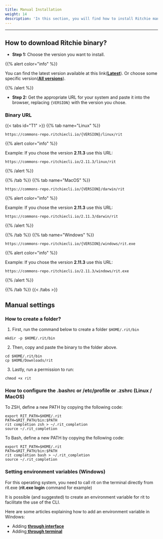 ```yaml
---
title: Manual Installation
weight: 14
description: 'In this section, you will find how to install Ritchie manually.'
---
```


---

## **How to download Ritchie binary?**

- **Step 1:** Choose the version you want to install.

{{% alert color="info" %}}

You can find the latest version available at this link([**Latest**](https://commons-repo.ritchiecli.io/stable.txt)). 
Or choose some specific version([**All versions**](https://github.com/ZupIT/ritchie-cli/tags)).

{{% /alert %}}

- **Step 2:** Get the appropriate URL for your system and paste it into the browser, replacing `{VERSION}` with the version you chose.

### **Binary URL**

{{< tabs id="T1" >}}
{{% tab name="Linux" %}}

```text
https://commons-repo.ritchiecli.io/{VERSION}/linux/rit
```

{{% alert color="info" %}}

Example: If you chose the version **2.11.3** use this URL:
```URL
https://commons-repo.ritchiecli.io/2.11.3/linux/rit
```

{{% /alert %}}

{{% /tab %}}
{{% tab name="MacOS" %}}

```text
https://commons-repo.ritchiecli.io/{VERSION}/darwin/rit
```

{{% alert color="info" %}}

Example: If you chose the version **2.11.3** use this URL:
```URL
https://commons-repo.ritchiecli.io/2.11.3/darwin/rit
```

{{% /alert %}}

{{% /tab %}}
{{% tab name="Windows" %}}

```text
https://commons-repo.ritchiecli.io/{VERSION}/windows/rit.exe
```

{{% alert color="info" %}}

Example: If you chose the version **2.11.3** use this URL:
```URL
https://commons-repo.ritchiecli.io/2.11.3/windows/rit.exe
```

{{% /alert %}}

{{% /tab %}}
{{< /tabs >}}

## **Manual settings**

### **How to create a folder?**

1. First, run the command below to create a folder `$HOME/.rit/bin`

```text
mkdir -p $HOME/.rit/bin
```

2. Then, copy and paste the binary to the folder above.

```text
​cd $HOME/.rit/bin 
cp $HOME/Downloads/rit
```

3. Lastly, run a permission to run: 

```text
chmod +x rit
```

### **How to configure the .bashrc or /etc/profile or .zshrc (Linux / MacOS)** 

To ZSH, define a new PATH by copying the following code:

```text
export RIT_PATH=$HOME/.rit
PATH=$RIT_PATH/bin:$PATH
rit completion zsh > ~/.rit_completion
source ~/.rit_completion
```

To Bash, define a new PATH by copying the following code:

```text
export RIT_PATH=$HOME/.rit
PATH=$RIT_PATH/bin:$PATH
rit completion bash > ~/.rit_completion
source ~/.rit_completion​
```

### **Setting environment variables (Windows)**

For this operating system, you need to call rit on the terminal directly from rit.exe (**rit.exe login** command for example)

It is possible (and suggested) to create an environment variable for rit to facilitate the use of the CLI.

Here are some articles explaining how to add an environment variable in Windows:

* Adding [**through interface**](https://professor-falken.com/pt/windows/como-configurar-la-ruta-y-las-variables-de-entorno-en-windows-10/) 
* Adding[ **through terminal**](https://devcontent.com.br/artigos/windows/o-que-sao-como-alterar-criar-excluir-variaveis-de-ambiente)
